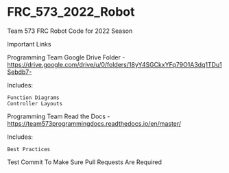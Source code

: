 # FRC_573_2022_Robot
Team 573 FRC Robot Code for 2022 Season

Important Links

Programming Team Google Drive Folder - https://drive.google.com/drive/u/0/folders/18yY4SGCkxYFq79O1A3dq1TDu1Sebdb7-
  
  Includes:
    
    Function Diagrams
    Controller Layouts

Programming Team Read the Docs - https://team573programmingdocs.readthedocs.io/en/master/
  
  Includes:
    
    Best Practices

Test Commit To Make Sure Pull Requests Are Required
